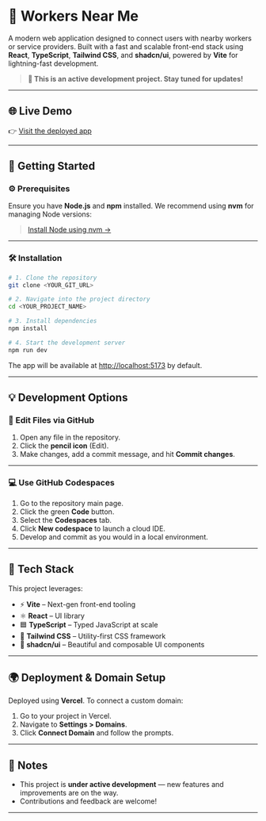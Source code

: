 
# 👷 Workers Near Me

A modern web application designed to connect users with nearby workers or service providers. Built with a fast and scalable front-end stack using **React**, **TypeScript**, **Tailwind CSS**, and **shadcn/ui**, powered by **Vite** for lightning-fast development.

> **🚧 This is an active development project. Stay tuned for updates!**

---

## 🌐 Live Demo

👉 [Visit the deployed app](https://workers-near-me.vercel.app/)

---

## 🚀 Getting Started

### ⚙️ Prerequisites

Ensure you have **Node.js** and **npm** installed. We recommend using **nvm** for managing Node versions:

> [Install Node using nvm →](https://github.com/nvm-sh/nvm#installing-and-updating)

---

### 🛠️ Installation

```bash
# 1. Clone the repository
git clone <YOUR_GIT_URL>

# 2. Navigate into the project directory
cd <YOUR_PROJECT_NAME>

# 3. Install dependencies
npm install

# 4. Start the development server
npm run dev
```

The app will be available at [http://localhost:5173](http://localhost:5173) by default.

---

## 💡 Development Options

### 📝 Edit Files via GitHub

1. Open any file in the repository.
2. Click the **pencil icon** (Edit).
3. Make changes, add a commit message, and hit **Commit changes**.

---

### 💻 Use GitHub Codespaces

1. Go to the repository main page.
2. Click the green **Code** button.
3. Select the **Codespaces** tab.
4. Click **New codespace** to launch a cloud IDE.
5. Develop and commit as you would in a local environment.

---

## 🧰 Tech Stack

This project leverages:

* ⚡ **Vite** – Next-gen front-end tooling
* ⚛️ **React** – UI library
* 🟦 **TypeScript** – Typed JavaScript at scale
* 🎨 **Tailwind CSS** – Utility-first CSS framework
* 🧩 **shadcn/ui** – Beautiful and composable UI components

---

## 🌍 Deployment & Domain Setup

Deployed using **Vercel**.
To connect a custom domain:

1. Go to your project in Vercel.
2. Navigate to **Settings > Domains**.
3. Click **Connect Domain** and follow the prompts.

---

## 📌 Notes

* This project is **under active development** — new features and improvements are on the way.
* Contributions and feedback are welcome!

---

